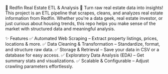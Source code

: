 🏡 Redfin Real Estate ETL & Analysis
🚀 Turn raw real estate data into insights! This project is an ETL pipeline that scrapes, cleans, and analyzes real estate information from Redfin. Whether you're a data geek, real estate investor, or just curious about housing trends, this repo helps you make sense of the market with structured data and meaningful analysis.

✨ Features
✅ Automated Web Scraping – Extract property listings, prices, locations & more.
✅ Data Cleaning & Transformation – Standardize, format, and structure raw data.
✅ Storage & Retrieval – Save your data in CSV or a database for easy access.
✅ Exploratory Data Analysis (EDA) – Get summary stats and visualizations.
✅ Scalable & Configurable – Adjust crawling parameters effortlessly.
